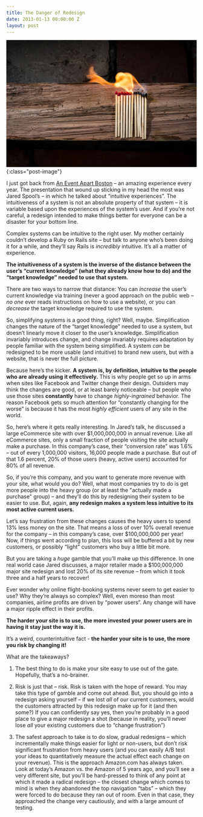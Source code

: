 ```yaml
---
title: The Danger of Redesign
date: 2013-01-13 00:00:00 Z
layout: post
---
```


![Image of Burning Matches](/assets/img/posts/danger.jpg){:class="post-image"}

I just got back from [An Event Apart Boston](http://archive.aneventapart.com/2012/boston/?/2012/boston/) – an amazing experience every year. The presentation that wound up sticking in my head the most was Jared Spool’s – in which he talked about “intuitive experiences”. The intuitiveness of a system is not an absolute property of that system – it is variable based upon the experiences of the system’s user. And if you're not careful, a redesign intended to make things better for everyone can be a disaster for your bottom line.

Complex systems can be intuitive to the right user. My mother certainly couldn’t develop a Ruby on Rails site – but talk to anyone who’s been doing it for a while, and they’ll say Rails is *incredibly* intuitive. It’s all a matter of experience.

**The intuitiveness of a system is the inverse of the distance between the user’s “current knowledge” (what they already know how to do) and the “target knowledge” needed to use that system.**

There are two ways to narrow that distance: You can *increase* the user’s current knowledge via training (never a good approach on the public web – *no one* ever reads instructions on how to use a website), or you can *decrease* the target knowledge required to use the system.

So, simplifying systems is a good thing, right? Well, maybe. Simplification changes the nature of the “target knowledge” needed to use a system, but doesn’t linearly move it closer to the user’s knowledge. Simplification invariably introduces change, and change invariably requires adaptation by people familiar with the system being simplified. A system *can* be redesigned to be more usable (and intuitive) to brand new users, but with a website, that is never the full picture.

Because here’s the kicker. **A system is, by definition, intuitive to the people who are already using it effectively.** This is why people get so up in arms when sites like Facebook and Twitter change their design. Outsiders may think the changes are good, or at least barely noticeable – but people who use those sites **constantly** have to change *highly-ingrained* behavior. The reason Facebook gets so much attention for “constantly changing for the worse” is because it has the most *highly efficient* users of any site in the world.

So, here’s where it gets really interesting. In Jared’s talk, he discussed a large eCommerce site with over $1,000,000,000 in annual revenue. Like all eCommerce sites, only a small fraction of people visiting the site actually make a purchase. In this company’s case, their “conversion rate” was 1.6% – out of every 1,000,000 visitors, 16,000 people made a purchase. But out of that 1.6 percent, 20% of those users (heavy, active users) accounted for 80% of all revenue.

So, if you’re this company, and you want to generate more revenue with your site, what would you do? Well, what most companies try to do is get more people into the heavy group (or at least the "actually made a purchase" group) – and they’ll do this by redesigning their system to be easier to use. But, again, **any redesign makes a system less intuitive to its most active current users.**

Let’s say frustration from these changes causes the heavy users to spend 13% less money on the site. That means a loss of over 10% overall revenue for the company – in this company’s case, over $100,000,000 per year! Now, if things went according to plan, this loss will be buffered a bit by new customers, or possibly “light” customers who buy a little bit more.

But you are taking a *huge* gamble that you’ll make up this difference. In one real world case Jared discusses, a major retailer made a $100,000,000 major site redesign and lost 20% of its site revenue – from which it took three and a half years to recover!

Ever wonder why online flight-booking systems never seem to get easier to use? Why they’re always so complex? Well, even moreso than most companies, airline profits are driven by “power users”. Any change will have a major ripple effect in their profits.

**The harder your site is to use, the more invested your power users are in having it stay just the way it is.**

It’s a weird, counterintuitive fact - **the harder your site is to use, the more you risk by changing it!**

What are the takeaways?

1. The best thing to do is make your site easy to use out of the gate. Hopefully, that’s a no-brainer.

2. Risk is just that – risk. Risk is taken with the hope of reward. You may take this type of gamble and come out ahead. But, you should go into a redesign asking yourself – if we lost *all* of our current customers, would the customers attracted by this redesign make up for it (and then some?) If you can confidently say yes, then you’re probably in a good place to give a major redesign a shot (because in reality, you’ll never lose *all* your existing customers due to “change frustration”)

3. The safest approach to take is to do slow, gradual redesigns – which incrementally make things easier for light or non-users, but don’t risk significant frustration from heavy users (and you can easily A/B test your ideas to quantitatively measure the actual effect each change on your revenue). This is the approach Amazon.com has always taken. Look at today’s Amazon vs. the Amazon of 5 years ago, and you’ll see a very different site, but you’ll be hard-pressed to think of any point at which it made a radical redesign – the closest change which comes to mind is when they abandoned the top navigation “tabs” – which they were forced to do because they ran out of room. Even in that case, they approached the change very cautiously, and with a large amount of testing.
